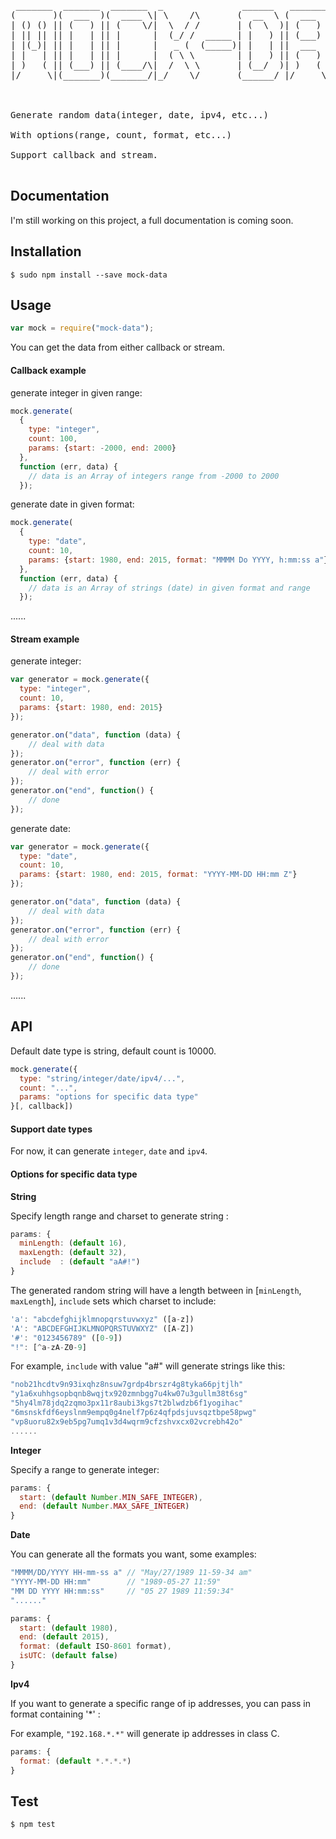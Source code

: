 <pre>

 _______  _______  _______  _               ______   _______ _________ _______
(       )(  ___  )(  ____ \| \    /\       (  __  \ (  ___  )\__   __/(  ___  )
| () () || (   ) || (    \/|  \  / /       | (  \  )| (   ) |   ) (   | (   ) |
| || || || |   | || |      |  (_/ /  _____ | |   ) || (___) |   | |   | (___) |
| |(_)| || |   | || |      |   _ (  (_____)| |   | ||  ___  |   | |   |  ___  |
| |   | || |   | || |      |  ( \ \        | |   ) || (   ) |   | |   | (   ) |
| )   ( || (___) || (____/\|  /  \ \       | (__/  )| )   ( |   | |   | )   ( |
|/     \|(_______)(_______/|_/    \/       (______/ |/     \|   )_(   |/     \|  



Generate random data(integer, date, ipv4, etc...)

With options(range, count, format, etc...)

Support callback and stream.

</pre>

## Documentation

I'm still working on this project, a full documentation is coming soon.

## Installation

```
$ sudo npm install --save mock-data
```

## Usage

```javascript
var mock = require("mock-data");
```

You can get the data from either callback or stream.

#### Callback example

generate integer in given range:

```javascript
mock.generate(
  {
    type: "integer",
    count: 100,
    params: {start: -2000, end: 2000}
  },
  function (err, data) {
    // data is an Array of integers range from -2000 to 2000
  });
```

generate date in given format:

```javascript
mock.generate(
  {
    type: "date",
    count: 10,
    params: {start: 1980, end: 2015, format: "MMMM Do YYYY, h:mm:ss a"}
  },
  function (err, data) {
    // data is an Array of strings (date) in given format and range
  });
```

......

#### Stream example

generate integer:

```javascript
var generator = mock.generate({
  type: "integer",
  count: 10,
  params: {start: 1980, end: 2015}
});

generator.on("data", function (data) {
    // deal with data
});
generator.on("error", function (err) {
    // deal with error
});
generator.on("end", function() {
    // done
});
```

generate date:

```javascript
var generator = mock.generate({
  type: "date",
  count: 10,
  params: {start: 1980, end: 2015, format: "YYYY-MM-DD HH:mm Z"}
});

generator.on("data", function (data) {
    // deal with data
});
generator.on("error", function (err) {
    // deal with error
});
generator.on("end", function() {
    // done
});
```

......

## API

Default date type is string, default count is 10000.

```javascript
mock.generate({
  type: "string/integer/date/ipv4/...",
  count: "...",
  params: "options for specific data type"
}[, callback])
```

#### Support date types

For now, it can generate `integer`, `date` and `ipv4`.

#### Options for specific data type


**String**

Specify length range and charset to generate string :

```javascript
params: {
  minLength: (default 16),
  maxLength: (default 32),
  include  : (default "aA#!")
}
```
The generated random string will have a length between in [`minLength`, `maxLength`], `include` sets which charset to include:
```javascript
'a': "abcdefghijklmnopqrstuvwxyz" ([a-z])
'A': "ABCDEFGHIJKLMNOPQRSTUVWXYZ" ([A-Z])
'#': "0123456789" ([0-9])
"!": [^a-zA-Z0-9]
```

For example, `include` with value "a#" will generate strings like this:
```javascript
"nob21hcdtv9n93ixqhz8nsuw7grdp4brszr4g8tyka66pjtjlh"
"y1a6xuhhgsopbqnb8wqjtx920zmnbgg7u4kw07u3gullm38t6sg"
"5hy4lm78jdq2zqmo3px11r8aubi3kgs7t2blwdzb6f1yogihac"
"6msnskfdf6eyslnm9empq0g4nelf7p6z4qfpdsjuvsqztbpe58pwg"
"vp8uoru82x9eb5pg7umq1v3d4wqrm9cfzshvxcx02vcrebh42o"
......
```

**Integer**

Specify a range to generate integer:

```javascript
params: {
  start: (default Number.MIN_SAFE_INTEGER),
  end: (default Number.MAX_SAFE_INTEGER)
}
```

**Date**

You can generate all the formats you want, some examples:
```javascript
"MMMM/DD/YYYY HH-mm-ss a" // "May/27/1989 11-59-34 am"
"YYYY-MM-DD HH:mm"        // "1989-05-27 11:59"
"MM DD YYYY HH:mm:ss"     // "05 27 1989 11:59:34"
"......"
```

```javascript
params: {
  start: (default 1980),
  end: (default 2015),
  format: (default ISO-8601 format),
  isUTC: (default false)
}
```

**Ipv4**

If you want to generate a specific range of ip addresses, you can pass in format containing '*' :

For example, `"192.168.*.*"` will generate ip addresses in class C.
```javascript
params: {
  format: (default *.*.*.*)
}
```

## Test

```
$ npm test
```
